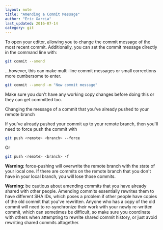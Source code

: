```yaml
---
layout: note
title: "Amending a Commit Message"
author: "Eric Garcia"
last_updated: 2016-07-14
category: git
---
```


To open your editor, allowing you to change the commit message of the most recent commit. Additionally, you can set the commit message directly in the command line with:

```bash
git commit --amend
```

…however, this can make multi-line commit messages or small corrections more cumbersome to enter.

```bash
git commit --amend -m "New commit message"
```

Make sure you don't have any working copy changes before doing this or they can get committed too.

Changing the message of a commit that you've already pushed to your remote branch

If you've already pushed your commit up to your remote branch, then you'll need to force push the commit with

```bash
git push <remote> <branch> --force
```

Or

```bash
git push <remote> <branch> -f
```

**Warning:** force-pushing will overwrite the remote branch with the state of your local one. If there are commits on the remote branch that you don't have in your local branch, you will lose those commits.

**Warning:** be cautious about amending commits that you have already shared with other people. Amending commits essentially rewrites them to have different SHA IDs, which poses a problem if other people have copies of the old commit that you've rewritten. Anyone who has a copy of the old commit will need to re-synchronize their work with your newly re-written commit, which can sometimes be difficult, so make sure you coordinate with others when attempting to rewrite shared commit history, or just avoid rewriting shared commits altogether.
